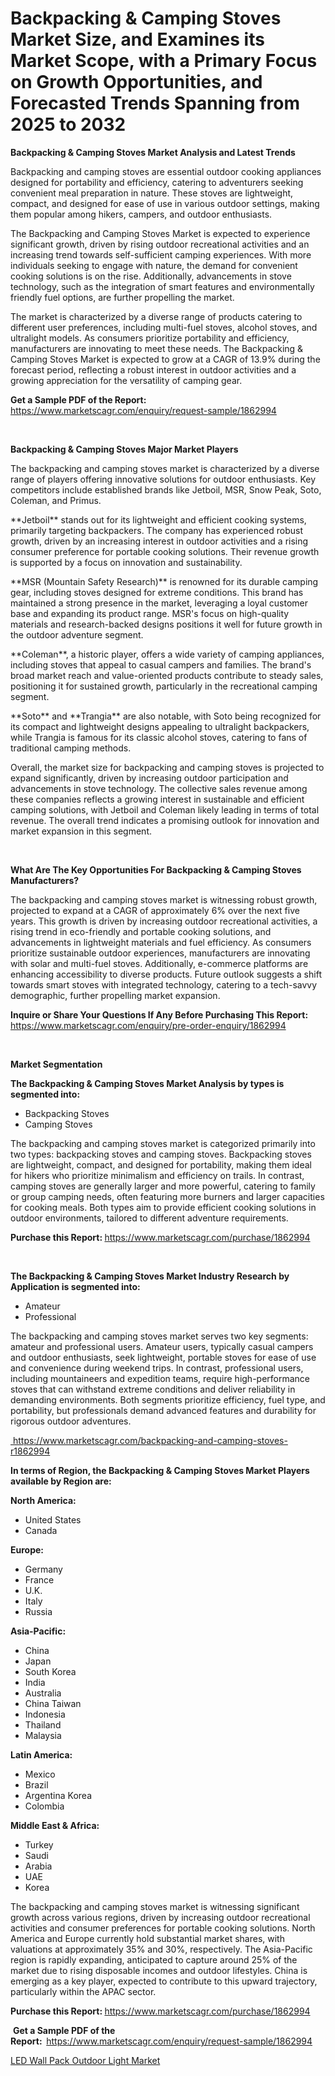 <p><h1>Backpacking & Camping Stoves Market Size, and Examines its Market Scope, with a Primary Focus on Growth Opportunities, and Forecasted Trends Spanning from 2025 to 2032</h1></p><p><strong>Backpacking & Camping Stoves Market Analysis and Latest Trends</strong></p>
<p><p>Backpacking and camping stoves are essential outdoor cooking appliances designed for portability and efficiency, catering to adventurers seeking convenient meal preparation in nature. These stoves are lightweight, compact, and designed for ease of use in various outdoor settings, making them popular among hikers, campers, and outdoor enthusiasts.</p><p>The Backpacking and Camping Stoves Market is expected to experience significant growth, driven by rising outdoor recreational activities and an increasing trend towards self-sufficient camping experiences. With more individuals seeking to engage with nature, the demand for convenient cooking solutions is on the rise. Additionally, advancements in stove technology, such as the integration of smart features and environmentally friendly fuel options, are further propelling the market.</p><p>The market is characterized by a diverse range of products catering to different user preferences, including multi-fuel stoves, alcohol stoves, and ultralight models. As consumers prioritize portability and efficiency, manufacturers are innovating to meet these needs. The Backpacking & Camping Stoves Market is expected to grow at a CAGR of 13.9% during the forecast period, reflecting a robust interest in outdoor activities and a growing appreciation for the versatility of camping gear.</p></p>
<p><strong>Get a Sample PDF of the Report:&nbsp;</strong> <a href="https://www.marketscagr.com/enquiry/request-sample/1862994?utm_campaign=2637&utm_medium=2&utm_source=Github&utm_content=ia&utm_term=05042025&utm_id=backpacking-camping-stoves">https://www.marketscagr.com/enquiry/request-sample/1862994</a></p>
<p>&nbsp;</p>
<p><strong>Backpacking & Camping Stoves Major Market Players</strong></p>
<p><p>The backpacking and camping stoves market is characterized by a diverse range of players offering innovative solutions for outdoor enthusiasts. Key competitors include established brands like Jetboil, MSR, Snow Peak, Soto, Coleman, and Primus.</p><p>**Jetboil** stands out for its lightweight and efficient cooking systems, primarily targeting backpackers. The company has experienced robust growth, driven by an increasing interest in outdoor activities and a rising consumer preference for portable cooking solutions. Their revenue growth is supported by a focus on innovation and sustainability.</p><p>**MSR (Mountain Safety Research)** is renowned for its durable camping gear, including stoves designed for extreme conditions. This brand has maintained a strong presence in the market, leveraging a loyal customer base and expanding its product range. MSR's focus on high-quality materials and research-backed designs positions it well for future growth in the outdoor adventure segment.</p><p>**Coleman**, a historic player, offers a wide variety of camping appliances, including stoves that appeal to casual campers and families. The brand's broad market reach and value-oriented products contribute to steady sales, positioning it for sustained growth, particularly in the recreational camping segment.</p><p>**Soto** and **Trangia** are also notable, with Soto being recognized for its compact and lightweight designs appealing to ultralight backpackers, while Trangia is famous for its classic alcohol stoves, catering to fans of traditional camping methods.</p><p>Overall, the market size for backpacking and camping stoves is projected to expand significantly, driven by increasing outdoor participation and advancements in stove technology. The collective sales revenue among these companies reflects a growing interest in sustainable and efficient camping solutions, with Jetboil and Coleman likely leading in terms of total revenue. The overall trend indicates a promising outlook for innovation and market expansion in this segment.</p></p>
<p>&nbsp;</p>
<p><strong>What Are The Key Opportunities For Backpacking & Camping Stoves Manufacturers?</strong></p>
<p><p>The backpacking and camping stoves market is witnessing robust growth, projected to expand at a CAGR of approximately 6% over the next five years. This growth is driven by increasing outdoor recreational activities, a rising trend in eco-friendly and portable cooking solutions, and advancements in lightweight materials and fuel efficiency. As consumers prioritize sustainable outdoor experiences, manufacturers are innovating with solar and multi-fuel stoves. Additionally, e-commerce platforms are enhancing accessibility to diverse products. Future outlook suggests a shift towards smart stoves with integrated technology, catering to a tech-savvy demographic, further propelling market expansion.</p></p>
<p><strong>Inquire or Share Your Questions If Any Before Purchasing This Report:</strong> <a href="https://www.marketscagr.com/enquiry/pre-order-enquiry/1862994?utm_campaign=2637&utm_medium=2&utm_source=Github&utm_content=ia&utm_term=05042025&utm_id=backpacking-camping-stoves">https://www.marketscagr.com/enquiry/pre-order-enquiry/1862994</a></p>
<p>&nbsp;</p>
<p><strong>Market Segmentation</strong></p>
<p><strong>The Backpacking & Camping Stoves Market Analysis by types is segmented into:</strong></p>
<p><ul><li>Backpacking Stoves</li><li>Camping Stoves</li></ul></p>
<p><p>The backpacking and camping stoves market is categorized primarily into two types: backpacking stoves and camping stoves. Backpacking stoves are lightweight, compact, and designed for portability, making them ideal for hikers who prioritize minimalism and efficiency on trails. In contrast, camping stoves are generally larger and more powerful, catering to family or group camping needs, often featuring more burners and larger capacities for cooking meals. Both types aim to provide efficient cooking solutions in outdoor environments, tailored to different adventure requirements.</p></p>
<p><strong>Purchase this Report:&nbsp;</strong><a href="https://www.marketscagr.com/purchase/1862994?utm_campaign=2637&utm_medium=2&utm_source=Github&utm_content=ia&utm_term=05042025&utm_id=backpacking-camping-stoves">https://www.marketscagr.com/purchase/1862994</a></p>
<p>&nbsp;</p>
<p><strong>The Backpacking & Camping Stoves Market Industry Research by Application is segmented into:</strong></p>
<p><ul><li>Amateur</li><li>Professional</li></ul></p>
<p><p>The backpacking and camping stoves market serves two key segments: amateur and professional users. Amateur users, typically casual campers and outdoor enthusiasts, seek lightweight, portable stoves for ease of use and convenience during weekend trips. In contrast, professional users, including mountaineers and expedition teams, require high-performance stoves that can withstand extreme conditions and deliver reliability in demanding environments. Both segments prioritize efficiency, fuel type, and portability, but professionals demand advanced features and durability for rigorous outdoor adventures.</p></p>
<p><a href="https://www.marketscagr.com/backpacking-and-camping-stoves-r1862994?utm_campaign=2637&utm_medium=2&utm_source=Github&utm_content=ia&utm_term=05042025&utm_id=backpacking-camping-stoves">&nbsp;https://www.marketscagr.com/backpacking-and-camping-stoves-r1862994</a></p>
<p><strong>In terms of Region, the Backpacking & Camping Stoves Market Players available by Region are:</strong></p>
<p>
    <p> <strong> North America: </strong>
        <ul>
            <li>United States</li>
            <li>Canada</li>
        </ul>
        </p> 
    <p> <strong> Europe: </strong>
        <ul>
            <li>Germany</li>
            <li>France</li>
            <li>U.K.</li>
            <li>Italy</li>
            <li>Russia</li>
        </ul>
        </p> 
    <p> <strong> Asia-Pacific: </strong>
        <ul>
            <li>China</li>
            <li>Japan</li>
            <li>South Korea</li>
            <li>India</li>
            <li>Australia</li>
            <li>China Taiwan</li>
            <li>Indonesia</li>
            <li>Thailand</li>
            <li>Malaysia</li>
        </ul>
        </p> 
    <p> <strong> Latin America: </strong>
        <ul>
            <li>Mexico</li>
            <li>Brazil</li>
            <li>Argentina Korea</li>
            <li>Colombia</li>
        </ul>
        </p> 
    <p> <strong> Middle East & Africa: </strong>
        <ul>
            <li>Turkey</li>
            <li>Saudi</li>
            <li>Arabia</li>
            <li>UAE</li>
            <li>Korea</li>
        </ul>
    </p>
    </p>
<p><p>The backpacking and camping stoves market is witnessing significant growth across various regions, driven by increasing outdoor recreational activities and consumer preferences for portable cooking solutions. North America and Europe currently hold substantial market shares, with valuations at approximately 35% and 30%, respectively. The Asia-Pacific region is rapidly expanding, anticipated to capture around 25% of the market due to rising disposable incomes and outdoor lifestyles. China is emerging as a key player, expected to contribute to this upward trajectory, particularly within the APAC sector.</p></p>
<p><strong>Purchase this Report: </strong><a href="https://www.marketscagr.com/purchase/1862994?utm_campaign=2637&utm_medium=2&utm_source=Github&utm_content=ia&utm_term=05042025&utm_id=backpacking-camping-stoves">https://www.marketscagr.com/purchase/1862994</a></p>
<p>&nbsp;<strong>Get a Sample PDF of the Report:&nbsp;&nbsp;</strong><a href="https://www.marketscagr.com/enquiry/request-sample/1862994?utm_campaign=2637&utm_medium=2&utm_source=Github&utm_content=ia&utm_term=05042025&utm_id=backpacking-camping-stoves">https://www.marketscagr.com/enquiry/request-sample/1862994</a></p>
<p><strong></strong></p>
<p><p><a href="https://github.com/nabadeneme/Market-Research-Report-List-1/blob/main/led-wall-pack-outdoor-light-market.md?utm_campaign=2637&utm_medium=2&utm_source=Github&utm_content=ia&utm_term=05042025&utm_id=backpacking-camping-stoves">LED Wall Pack Outdoor Light Market</a></p></p>